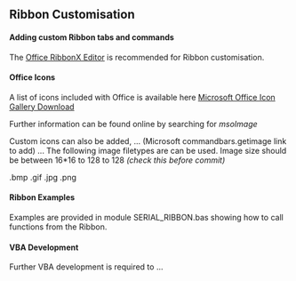 ## Ribbon Customisation

#### Adding custom Ribbon tabs and commands

The [Office RibbonX Editor](https://github.com/fernandreu/office-ribbonx-editor/releases/tag/v1.9.0) is recommended for Ribbon customisation.

#### Office Icons

A list of icons included with Office is available here [Microsoft Office Icon Gallery Download](https://www.microsoft.com/en-nz/download/confirmation.aspx?id=21103)

Further information can be found online by searching for *msoImage*

Custom icons can also be added, ... (Microsoft commandbars.getimage link to add) ...
The following image filetypes are can be used. Image size should be between 16*16 to 128 to 128 *(check this before commit)*

 .bmp
 .gif 
 .jpg
 .png

#### Ribbon Examples

Examples are provided in module SERIAL_RIBBON.bas showing how to call functions from the Ribbon.


#### VBA Development

Further VBA development is required to ...


